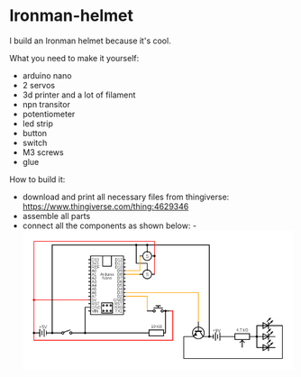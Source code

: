 # Ironman-helmet
I build an Ironman helmet because it's cool. 

What you need to make it yourself:
- arduino nano
- 2 servos
- 3d printer and a lot of filament 
- npn transitor
- potentiometer
- led strip
- button
- switch
- M3 screws 
- glue

How to build it:
- download and print all necessary files from thingiverse: https://www.thingiverse.com/thing:4629346
- assemble all parts
- connect all the components as shown below:
-![circuit for Ironman helmet](https://github.com/Eljameuter/Ironman-helmet/blob/main/circuit.png)
